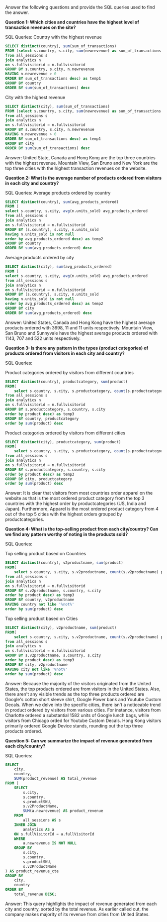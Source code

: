 Answer the following questions and provide the SQL queries used to find the answer.
    
**Question 1: Which cities and countries have the highest level of transaction revenues on the site?**

SQL Queries:
Country with the highest revenue
```sql
SELECT distinct(country), sum(sum_of_transactions) 
FROM (select s.country, s.city, sum(newrevenue) as sum_of_transactions
from all_sessions s
join analytics n
on s.fullvisitorid = n.fullvisitorid
GROUP BY s.country, s.city, n.newrevenue
HAVING n.newrevenue > 0
ORDER BY sum_of_transactions desc) as temp1
GROUP BY country
ORDER BY sum(sum_of_transactions) desc
```

City with the highest revenue
```sql
SELECT distinct(city), sum(sum_of_transactions) 
FROM (select s.country, s.city, sum(newrevenue) as sum_of_transactions
from all_sessions s
join analytics n
on s.fullvisitorid = n.fullvisitorid
GROUP BY s.country, s.city, n.newrevenue
HAVING n.newrevenue > 0
ORDER BY sum_of_transactions desc) as temp1
GROUP BY city
ORDER BY sum(sum_of_transactions) desc
```
Answer:
United State, Canada and Hong Kong are the top three countries with the highest revenue. 
Mountain View, San Bruno and New York are the top three cities with the highest transaction revenues on the website.


**Question 2: What is the average number of products ordered from visitors in each city and country?**

SQL Queries:
Average products ordered by country
```sql
SELECT distinct(country), sum(avg_products_ordered)
FROM (
select s.country, s.city, avg(n.units_sold) avg_products_ordered
from all_sessions s
join analytics n
on s.fullvisitorid = n.fullvisitorid
GROUP BY (s.country), s.city, n.units_sold
having n.units_sold is not null
order by avg_products_ordered desc) as temp2
GROUP BY country
ORDER BY sum(avg_products_ordered) desc
```

Average products ordered by city
```sql
SELECT distinct(city), sum(avg_products_ordered)
FROM (
select s.country, s.city, avg(n.units_sold) avg_products_ordered
from all_sessions s
join analytics n
on s.fullvisitorid = n.fullvisitorid
GROUP BY (s.country), s.city, n.units_sold
having n.units_sold is not null
order by avg_products_ordered desc) as temp2
GROUP BY city
ORDER BY sum(avg_products_ordered) desc
```
Answer:
United States, Canada and Hong Kong have the highest average products ordered with 3698, 11 and 11 units respectively. 
Mountain View, San Bruno and Sunnyvale have the highest average products ordered with 1143, 707 and 522 units respectively.


**Question 3: Is there any pattern in the types (product categories) of products ordered from visitors in each city and country?**

SQL Queries:

Product categories ordered by visitors from different countries
```sql
SELECT distinct(country), productcategory, sum(product)
FROM(
	select s.country, s.city, s.productcategory, count(s.productcategory) product
from all_sessions s
join analytics n
on s.fullvisitorid = n.fullvisitorid
GROUP BY s.productcategory, s.country, s.city
order by product desc) as temp3
GROUP BY country, productcategory
order by sum(product) desc
```

Product categories ordered by visitors from different cities
```sql
SELECT distinct(city), productcategory, sum(product)
FROM(
	select s.country, s.city, s.productcategory, count(s.productcategory) product
from all_sessions s
join analytics n
on s.fullvisitorid = n.fullvisitorid
GROUP BY s.productcategory, s.country, s.city
order by product desc) as temp3
GROUP BY city, productcategory
order by sum(product) desc
```
Answer:
It is clear that visitors from most countries order apparel on the website as that is the most ordered product category from the top 3 countries with the highest order by productcategories (US, India and Japan).
Furthermore, Apparel is the most ordered product category from 4 out of the top 5 cities with the highest orders grouped by productcategories.

**Question 4: What is the top-selling product from each city/country? Can we find any pattern worthy of noting in the products sold?**

SQL Queries:

Top selling product based on Countries
```sql
SELECT distinct(country), v2productname, sum(product)
FROM(
	select s.country, s.city, s.v2productname, count(s.v2productname) product
from all_sessions s
join analytics n
on s.fullvisitorid = n.fullvisitorid
GROUP BY s.v2productname, s.country, s.city
order by product desc) as temp3
GROUP BY country, v2productname
HAVING country not like '%not%'
order by sum(product) desc
```

Top selling product based on Cities
```sql
SELECT distinct(city), v2productname, sum(product)
FROM(
	select s.country, s.city, s.v2productname, count(s.v2productname) product
from all_sessions s
join analytics n
on s.fullvisitorid = n.fullvisitorid
GROUP BY s.v2productname, s.country, s.city
order by product desc) as temp3
GROUP BY city, v2productname
HAVING city not like '%not%'
order by sum(product) desc
```
Answer:
Because the majority of the visitors originated from the United States, the top products ordered are from visitors in the United States. Also, there aren't any visible trends as the top three products ordered are Google's cotton short sleeve shirt, Google Power bank and Youtube Custom Decals.
When we delve into the specific cities, there isn't a noticeable trend in product ordered by visitors from various cities. For instance, visitors from Charlotte ordered a substantial 1582 units of Google lunch bags, while visitors from Chicago orded for Youtube Custom Decals. Hong Kong visitors primarily ordered Google Device stands, rounding out the top three products ordered.

**Question 5: Can we summarize the impact of revenue generated from each city/country?**

SQL Queries:
```sql
SELECT
    city,
    country,
    SUM(product_revenue) AS total_revenue
FROM (
    SELECT
        s.city,
        s.country,
        s.productSKU,
        s.v2ProductName,
        SUM(a.newrevenue) AS product_revenue
    FROM
        all_sessions AS s
    INNER JOIN
        analytics AS a 
	ON s.fullVisitorId = a.fullVisitorId
    WHERE
        a.newrevenue IS NOT NULL
    GROUP BY
        s.city,
        s.country,
        s.productSKU,
        s.v2ProductName
) AS product_revenue_cte
GROUP BY
    city,
    country
ORDER BY
    total_revenue DESC;
```
Answer:
This query highlîghts the impact of revenue generated from each city and country, sorted by the total revenue.
As earlier called out, the company makes majority of its revenue from cities from United States.






